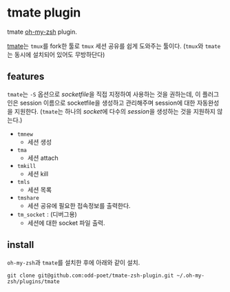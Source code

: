 # tmate plugin

tmate [oh-my-zsh] plugin.

[tmate]는 `tmux`를 fork한 툴로 `tmux` 세션 공유를 쉽게 도와주는 툴이다.
(`tmux`와 `tmate`는 동시에 설치되어 있어도 무방하단다)

## features

`tmate`는 `-S` 옵션으로 *socketfile*을 직접 지정하여 사용하는 것을 권하는데,
이 플러그인은 session 이름으로 socketfile을 생성하고 관리해주며 session에 대한 자동완성을 지원한다.
(`tmate`는 하나의 *socket*에 다수의 *session*을 생성하는 것을 지원하지 않는다.)

- `tmnew`
  - 세션 생성
- `tma`
  - 세션 attach
- `tmkill`
  - 세션 kill
- `tmls`
  - 세션 목록
- `tmshare`
  - 세션 공유에 필요한 접속정보를 출력한다.
- `tm_socket` : (디버그용)
  - 세션에 대한 socket 파일 출력.

## install

`oh-my-zsh`과 `tmate`를 설치한 후에 아래와 같이 설치. 

```
git clone git@github.com:odd-poet/tmate-zsh-plugin.git ~/.oh-my-zsh/plugins/tmate
```

[tmate]:https://tmate.io/
[oh-my-zsh]:https://github.com/robbyrussell/oh-my-zsh
